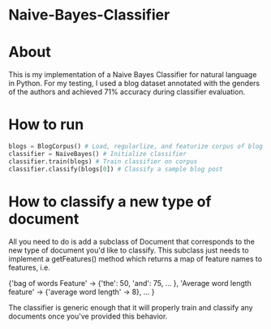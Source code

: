 # Naive-Bayes-Classifier

# About
This is my implementation of a Naive Bayes Classifier for natural language in Python. For my testing, I used a blog dataset annotated with the genders of the authors and achieved 71% accuracy during classifier evaluation.

# How to run
```Python
blogs = BlogCorpus() # Load, regularlize, and featurize corpus of blog posts
classifier = NaiveBayes() # Initialize classifier
classifier.train(blogs) # Train classifier on corpus
classifier.classify(blogs[0]) # Classify a sample blog post
```

# How to classify a new type of document
All you need to do is add a subclass of Document that corresponds to the new type of document you'd like to classify. This subclass just needs to implement a getFeatures() method which returns a map of feature names to features, i.e.

{'bag of words Feature' -> 
    {'the': 50,
     'and': 75,
     ...
    },
 'Average word length feature' ->
    {'average word length' -> 8},
 ...
}

The classifier is generic enough that it will properly train and classify any documents once you've provided this behavior.
